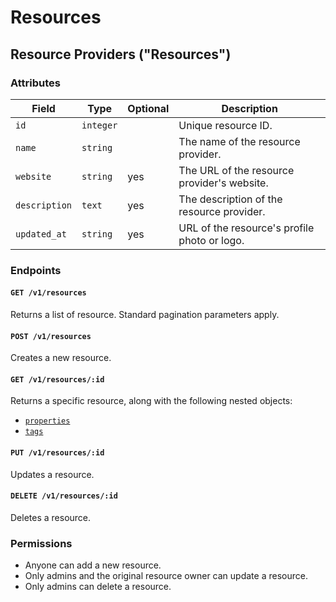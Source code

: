 # Resources

## Resource Providers ("Resources")

### Attributes

Field          | Type         | Optional | Description                                  
---------------|--------------|----------|---------------------------------------
`id`           | `integer`    |          | Unique resource ID.
`name`         | `string`     |          | The name of the resource provider.
`website`      | `string`     | yes      | The URL of the resource provider's website.
`description`  | `text`       | yes      | The description of the resource provider.
`updated_at`   | `string`     | yes      | URL of the resource's profile photo or logo.

### Endpoints

#### `GET /v1/resources`

Returns a list of resource. Standard pagination parameters apply.

#### `POST /v1/resources`

Creates a new resource.

#### `GET /v1/resources/:id`

Returns a specific resource, along with the following nested objects:

- [`properties`](/docs/providers/properties.md)
- [`tags`](/docs/providers/tags.md)

#### `PUT /v1/resources/:id`

Updates a resource.

#### `DELETE /v1/resources/:id`

Deletes a resource.

### Permissions

* Anyone can add a new resource.
* Only admins and the original resource owner can update a resource.
* Only admins can delete a resource.
